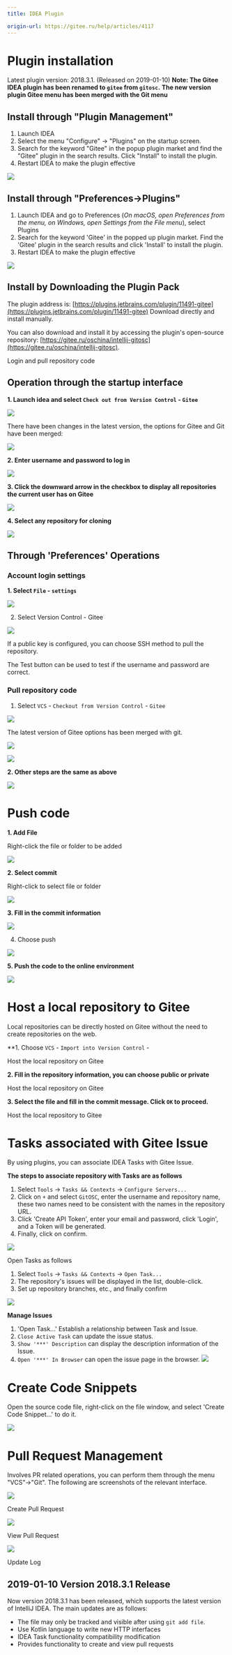 ```yaml
---
title: IDEA Plugin

origin-url: https://gitee.ru/help/articles/4117
---
```


# Plugin installation

Latest plugin version: 2018.3.1. (Released on 2019-01-10)
**Note: The Gitee IDEA plugin has been renamed to `gitee` from `gitosc`.**
**The new version plugin Gitee menu has been merged with the Git menu**

## Install through "Plugin Management"

1. Launch IDEA
2. Select the menu "Configure" -> "Plugins" on the startup screen.
3. Search for the keyword "Gitee" in the popup plugin market and find the "Gitee" plugin in the search results. Click "Install" to install the plugin.
4. Restart IDEA to make the plugin effective

![](https://images.gitee.ru/uploads/images/2019/0111/164940_57b7170b_551147.png)

## Install through "Preferences->Plugins"

1. Launch IDEA and go to Preferences (*On macOS, open Preferences from the menu, on Windows, open Settings from the File menu*), select Plugins
2. Search for the keyword 'Gitee' in the popped up plugin market. Find the 'Gitee' plugin in the search results and click 'Install' to install the plugin.
3. Restart IDEA to make the plugin effective

![](https://images.gitee.ru/uploads/images/2019/0111/165953_373293a9_551147.png)

## Install by Downloading the Plugin Pack

The plugin address is: [https://plugins.jetbrains.com/plugin/11491-gitee](https://plugins.jetbrains.com/plugin/11491-gitee) Download directly and install manually.

You can also download and install it by accessing the plugin's open-source repository: [https://gitee.ru/oschina/intellij-gitosc](https://gitee.ru/oschina/intellij-gitosc).

Login and pull repository code

## Operation through the startup interface

**1. Launch idea and select `Check out from Version Control` - `Gitee`**

![](https://images.gitee.ru/uploads/images/2019/0111/171225_637ab921_551147.png)

There have been changes in the latest version, the options for Gitee and Git have been merged:

![](https://images.gitee.ru/uploads/images/2019/0111/171225_9c157122_551147.png)

**2. Enter username and password to log in**

![](https://images.gitee.ru/uploads/images/2019/0111/162438_7236a7d2_551147.png)

**3. Click the downward arrow in the checkbox to display all repositories the current user has on Gitee**

![](https://images.gitee.ru/uploads/images/2019/0111/171226_f5157195_551147.png)

**4. Select any repository for cloning**

![](https://images.gitee.ru/uploads/images/2019/0111/171225_8458dfb7_551147.png)

## Through 'Preferences' Operations

### Account login settings

**1. Select `File` - `settings`**

![](https://images.gitee.ru/uploads/images/2019/0111/171226_90e3721e_551147.png)

2. Select Version Control - Gitee

![](https://images.gitee.ru/uploads/images/2019/0111/171225_3c99e0a0_551147.png)

If a public key is configured, you can choose SSH method to pull the repository.

The Test button can be used to test if the username and password are correct.

### Pull repository code

1. Select `VCS` - `Checkout from Version Control` - `Gitee`

![](https://images.gitee.ru/uploads/images/2019/0111/171226_05132db9_551147.png)

The latest version of Gitee options has been merged with git.

![](https://images.gitee.ru/uploads/images/2019/0111/171226_d38db5a4_551147.png)

![](https://images.gitee.ru/uploads/images/2019/0111/171226_a8ee3a5a_551147.png)

**2. Other steps are the same as above**

![](https://images.gitee.ru/uploads/images/2019/0111/171226_45ef0497_551147.png)

# Push code

**1. Add File**

Right-click the file or folder to be added

![](https://images.gitee.ru/uploads/images/2019/0111/171226_1120af29_551147.png)

**2. Select commit**

Right-click to select file or folder

![](https://images.gitee.ru/uploads/images/2019/0111/171226_3d64d0fa_551147.png)

**3. Fill in the commit information**

![](https://images.gitee.ru/uploads/images/2019/0111/172713_2d0c3c31_551147.png)

4. Choose push

![](https://images.gitee.ru/uploads/images/2019/0111/171226_e9fd0e5f_551147.png)

**5. Push the code to the online environment**

![](https://images.gitee.ru/uploads/images/2019/0111/172713_a0b316fc_551147.png)

# Host a local repository to Gitee

Local repositories can be directly hosted on Gitee without the need to create repositories on the web.

**1. Choose `VCS` - `Import into Version Control` -

Host the local repository on Gitee

**2. Fill in the repository information, you can choose public or private**

Host the local repository on Gitee

**3. Select the file and fill in the commit message. Click `OK` to proceed.**

Host the local repository to Gitee

# Tasks associated with Gitee Issue

By using plugins, you can associate IDEA Tasks with Gitee Issue.

**The steps to associate repository with Tasks are as follows**

1. Select `Tools` -> `Tasks && Contexts` -> `Configure Servers...`
2. Click on `+` and select `GitOSC`, enter the username and repository name, these two names need to be consistent with the names in the repository URL.
3. Click 'Create API Token', enter your email and password, click 'Login', and a Token will be generated.
4. Finally, click on confirm.

![](https://images.gitee.ru/uploads/images/2019/0111/172713_e432d911_551147.gif)

Open Tasks as follows

1. Select `Tools` -> `Tasks && Contexts` -> `Open Task...`
1. The repository's issues will be displayed in the list, double-click.
1. Set up repository branches, etc., and finally confirm

![](https://images.gitee.ru/uploads/images/2019/0111/172714_e1c1793b_551147.gif)

**Manage Issues**

1. 'Open Task...' Establish a relationship between Task and Issue.
1. `Close Active Task` can update the issue status.
1. `Show '***' Description` can display the description information of the Issue.
1. `Open '***' In Browser` can open the issue page in the browser.
![](https://images.gitee.ru/uploads/images/2019/0111/172714_9d311cbe_551147.png)

# Create Code Snippets

Open the source code file, right-click on the file window, and select 'Create Code Snippet...' to do it.

![](https://images.gitee.ru/uploads/images/2019/0111/172714_86bc368f_551147.png)

# Pull Request Management

Involves PR related operations, you can perform them through the menu "VCS"->"Git". The following are screenshots of the relevant interface.

![](https://images.gitee.ru/uploads/images/2019/0111/170948_d64bf9a3_551147.png)

Create Pull Request

![](https://images.gitee.ru/uploads/images/2019/0111/162524_47320a4c_551147.png)

View Pull Request

![](https://images.gitee.ru/uploads/images/2019/0111/162538_3a9931c2_551147.png)

Update Log

## 2019-01-10 Version 2018.3.1 Release

Now version 2018.3.1 has been released, which supports the latest version of IntelliJ IDEA. The main updates are as follows:

- The file may only be tracked and visible after using `git add file`.
- Use Kotlin language to write new HTTP interfaces
- IDEA Task functionality compatibility modification
- Provides functionality to create and view pull requests